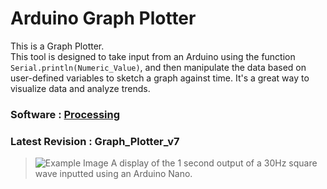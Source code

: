 # Arduino Graph Plotter
This is a Graph Plotter. <br>
This tool is designed to take input from an Arduino using the function ```Serial.println(Numeric_Value)```, and then manipulate the data based on user-defined variables to sketch a graph against time. It's a great way to visualize data and analyze trends.
### Software : [Processing](https://processing.org/download)

### Latest Revision : Graph_Plotter_v7

>![Example Image](https://github.com/KingHowler/Arduino-Simple-Graph-Plotter/assets/68814294/cfa23286-7343-41aa-9643-d053a2acdb63)
> A display of the 1 second output of a 30Hz square wave inputted using an Arduino Nano.
